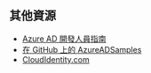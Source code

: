 ## 其他資源

- [Azure AD 開發人員指南](active-directory-developers-guide.md)
- [在 GitHub 上的 AzureADSamples](https://github.com/AzureAdSamples)
- [CloudIdentity.com](https://cloudidentity.com)

